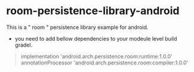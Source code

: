 # room-persistence-library-android
This is a " room " persistence library example for android.


* you need to add bellow dependencies to your modeule level build gradel. 


>    implementation 'android.arch.persistence.room:runtime:1.0.0'
>    annotationProcessor 'android.arch.persistence.room:compiler:1.0.0'

